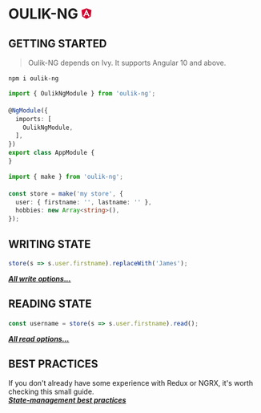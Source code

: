 # OULIK-NG ![](../assets/angular.png) #

## GETTING STARTED ##

> Oulik-NG depends on Ivy. It supports Angular 10 and above.

```console
npm i oulik-ng
```
```Typescript
import { OulikNgModule } from 'oulik-ng';

@NgModule({
  imports: [
    OulikNgModule,
  ],
})
export class AppModule {
}
```
```Typescript
import { make } from 'oulik-ng';

const store = make('my store', {
  user: { firstname: '', lastname: '' },
  hobbies: new Array<string>(),
});       
```
## WRITING STATE ##
```Typescript
store(s => s.user.firstname).replaceWith('James');
```
***[All write options...](./readme-write.md)***

## READING STATE ##

```Typescript
const username = store(s => s.user.firstname).read();
```
***[All read options...](./readme-ng-read.md)***

## BEST PRACTICES ##
If you don't already have some experience with Redux or NGRX, it's worth checking this small guide.  
***[State-management best practices](./best-practices.md)***
